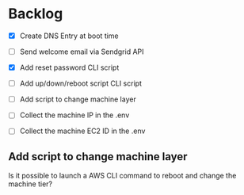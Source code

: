# Backlog

- [x] Create DNS Entry at boot time
- [ ] Send welcome email via Sendgrid API
- [x] Add reset password CLI script
- [ ] Add up/down/reboot script CLI script
- [ ] Add script to change machine layer
- [ ] Collect the machine IP in the .env
- [ ] Collect the machine EC2 ID in the .env


## Add script to change machine layer

Is it possible to launch a AWS CLI command to reboot and change the machine tier?
